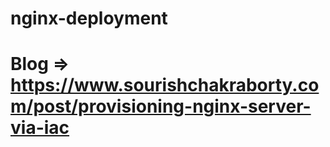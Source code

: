 # nginx-deployment
# Blog => https://www.sourishchakraborty.com/post/provisioning-nginx-server-via-iac
